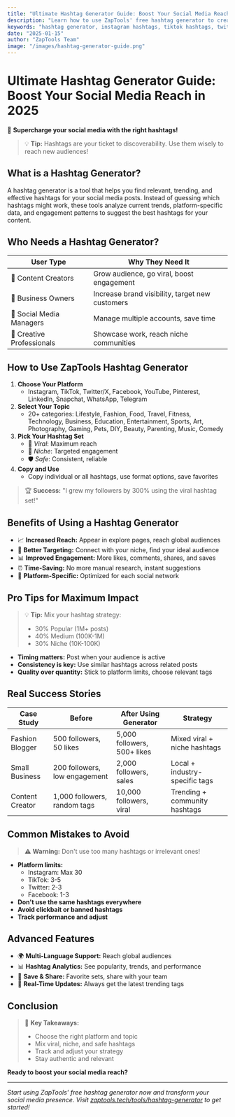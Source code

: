```yaml
---
title: "Ultimate Hashtag Generator Guide: Boost Your Social Media Reach in 2025"
description: "Learn how to use ZapTools' free hashtag generator to create viral, trending hashtags for Instagram, TikTok, Twitter, and Facebook. Increase your social media engagement and reach."
keywords: "hashtag generator, instagram hashtags, tiktok hashtags, twitter hashtags, social media marketing, viral hashtags"
date: "2025-01-15"
author: "ZapTools Team"
image: "/images/hashtag-generator-guide.png"
---
```


# Ultimate Hashtag Generator Guide: Boost Your Social Media Reach in 2025

🚀 **Supercharge your social media with the right hashtags!**

> 💡 **Tip:** Hashtags are your ticket to discoverability. Use them wisely to reach new audiences!

## What is a Hashtag Generator?

A hashtag generator is a tool that helps you find relevant, trending, and effective hashtags for your social media posts. Instead of guessing which hashtags might work, these tools analyze current trends, platform-specific data, and engagement patterns to suggest the best hashtags for your content.

## Who Needs a Hashtag Generator?

| User Type                | Why They Need It                                  |
|--------------------------|---------------------------------------------------|
| 🎯 Content Creators      | Grow audience, go viral, boost engagement         |
| 💼 Business Owners       | Increase brand visibility, target new customers   |
| 👥 Social Media Managers | Manage multiple accounts, save time               |
| 🎨 Creative Professionals| Showcase work, reach niche communities            |

## How to Use ZapTools Hashtag Generator

1. **Choose Your Platform**
   - Instagram, TikTok, Twitter/X, Facebook, YouTube, Pinterest, LinkedIn, Snapchat, WhatsApp, Telegram
2. **Select Your Topic**
   - 20+ categories: Lifestyle, Fashion, Food, Travel, Fitness, Technology, Business, Education, Entertainment, Sports, Art, Photography, Gaming, Pets, DIY, Beauty, Parenting, Music, Comedy
3. **Pick Your Hashtag Set**
   - 🚀 *Viral*: Maximum reach
   - 🎯 *Niche*: Targeted engagement
   - 🛡️ *Safe*: Consistent, reliable
4. **Copy and Use**
   - Copy individual or all hashtags, use format options, save favorites

> 🏆 **Success:** "I grew my followers by 300% using the viral hashtag set!"

## Benefits of Using a Hashtag Generator

- 📈 **Increased Reach:** Appear in explore pages, reach global audiences
- 🎯 **Better Targeting:** Connect with your niche, find your ideal audience
- 📊 **Improved Engagement:** More likes, comments, shares, and saves
- ⏰ **Time-Saving:** No more manual research, instant suggestions
- 📱 **Platform-Specific:** Optimized for each social network

## Pro Tips for Maximum Impact

> 💡 **Tip:** Mix your hashtag strategy:
> - 30% Popular (1M+ posts)
> - 40% Medium (100K-1M)
> - 30% Niche (10K-100K)

- **Timing matters:** Post when your audience is active
- **Consistency is key:** Use similar hashtags across related posts
- **Quality over quantity:** Stick to platform limits, choose relevant tags

## Real Success Stories

| Case Study         | Before                | After Using Generator         | Strategy                        |
|-------------------|-----------------------|------------------------------|----------------------------------|
| Fashion Blogger   | 500 followers, 50 likes | 5,000 followers, 500+ likes | Mixed viral + niche hashtags     |
| Small Business    | 200 followers, low engagement | 2,000 followers, sales | Local + industry-specific tags   |
| Content Creator   | 1,000 followers, random tags | 10,000 followers, viral | Trending + community hashtags    |

## Common Mistakes to Avoid

> ⚠️ **Warning:** Don't use too many hashtags or irrelevant ones!

- **Platform limits:**
  - Instagram: Max 30
  - TikTok: 3-5
  - Twitter: 2-3
  - Facebook: 1-3
- **Don't use the same hashtags everywhere**
- **Avoid clickbait or banned hashtags**
- **Track performance and adjust**

## Advanced Features

- 🌍 **Multi-Language Support:** Reach global audiences
- 📊 **Hashtag Analytics:** See popularity, trends, and performance
- 💾 **Save & Share:** Favorite sets, share with your team
- 🔄 **Real-Time Updates:** Always get the latest trending tags

## Conclusion

> 🌟 **Key Takeaways:**
> - Choose the right platform and topic
> - Mix viral, niche, and safe hashtags
> - Track and adjust your strategy
> - Stay authentic and relevant

**Ready to boost your social media reach?**

---

*Start using ZapTools' free hashtag generator now and transform your social media presence. Visit [zaptools.tech/tools/hashtag-generator](https://zaptools.tech/tools/hashtag-generator) to get started!* 